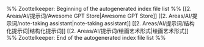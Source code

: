 %% Zoottelkeeper: Beginning of the autogenerated index file list  %%
 [[2. Areas/AI/提示词/Awesome GPT Store|Awesome GPT Store]]
 [[2. Areas/AI/提示词/note-taking assistant|note-taking assistant]]
 [[2. Areas/AI/提示词/结构化提示词|结构化提示词]]
 [[2. Areas/AI/提示词/绘画艺术形式|绘画艺术形式]]
%% Zoottelkeeper: End of the autogenerated index file list  %%
